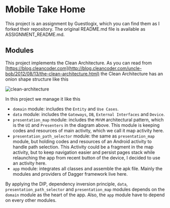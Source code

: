 Mobile Take Home
===

This project is an assignment by Guestlogix, which you can find them as I forked their repository. 
The original README.md file is available as ASSIGNMENT_README.md.

Modules
---
This project implements the Clean Architecture. As you can read from [https://blog.cleancoder.com](http://blog.cleancoder.com/uncle-bob/2012/08/13/the-clean-architecture.html)
the Clean Architecture has an onion shape structure like this

![clean-architecture](https://blog.cleancoder.com/uncle-bob/images/2012-08-13-the-clean-architecture/CleanArchitecture.jpg)

In this project we manage it like this

- `domain` module: includes the `Entity` and `Use Cases`.
- `data` module: includes the `Gateways`, `DB`, `External Interfaces` and `Device`.
- `presentation_map` module: includes the `MVVM` architectural pattern, which is the `UI` and `Presenters` in the diagram above. 
This module is keeping codes and resources of main activity, which we call it map activity here. 
- `presentation_path_selector` module: the same as `presentation_map` module, but holding codes and resources of an 
Android activity to handle path selection. This Activity could be a fragment in the map activity, but to keep navigation 
easier and persist pages stack while relaunching the app from recent button of the device, I decided to use an activity here.
- `app` module: integrates all classes and assemble the apk file. Mainly the modules and providers of Dagger framework live here.

By applying the DIP, dependency inversion principle, `data`, `presentation_path_selector` and `presentation_map` modules 
depends on the `domain` module as the heart of the app. Also, the `app` module have to depend on every other modules.
